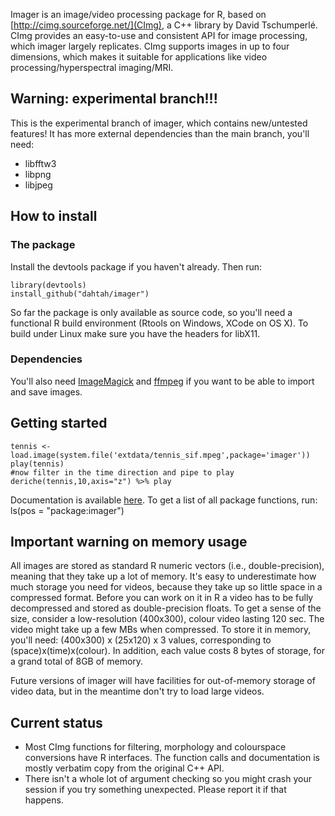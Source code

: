 Imager is an image/video processing package for R, based on [http://cimg.sourceforge.net/](CImg), a C++ library by David Tschumperlé. CImg provides an easy-to-use and consistent API for image processing, which imager largely replicates. CImg supports images in up to four dimensions, which makes it suitable for applications like video processing/hyperspectral imaging/MRI.

## Warning: experimental branch!!!

This is the experimental branch of imager, which contains new/untested features! It has more external dependencies than the main branch, you'll need:
- libfftw3
- libpng
- libjpeg

## How to install

### The package

Install the devtools package if you haven't already. Then run:

	library(devtools)
	install_github("dahtah/imager")

So far the package is only available as source code, so you'll need a functional R build environment (Rtools on Windows, XCode on OS X). To build under Linux make sure you have the headers for libX11.

### Dependencies

You'll also need [ImageMagick](http://www.imagemagick.org/script/binary-releases.php) and [ffmpeg](http://ffmpeg.org/download.html) if you want to be able to import and save images. 


## Getting started 

	tennis <- load.image(system.file('extdata/tennis_sif.mpeg',package='imager'))
	play(tennis)
	#now filter in the time direction and pipe to play
	deriche(tennis,10,axis="z") %>% play

Documentation is available [here](http://dahtah.github.io/imager/). To get a list of all package functions, run:
	ls(pos = "package:imager")

## Important warning on memory usage

All images are stored as standard R numeric vectors (i.e., double-precision), meaning that they take up a lot of memory. It's easy to underestimate how much storage you need for videos, because they take up so little space in a compressed format. Before you can work on it in R a video has to be fully decompressed and stored as double-precision floats. To get a sense of the size, consider a low-resolution (400x300), colour video lasting 120 sec. The video might take up a few MBs when compressed. To store it in memory, you'll need:
(400x300) x (25x120) x 3
values, corresponding to (space)x(time)x(colour). In addition, each value costs 8 bytes of storage, for a grand total of 8GB of memory.

Future versions of imager will have facilities for out-of-memory storage of video data, but in the meantime don't try to load large videos.


## Current status

- Most CImg functions for filtering, morphology and colourspace conversions have R interfaces. The function calls and documentation is mostly verbatim copy from the original C++ API.
- There isn't a whole lot of argument checking so you might crash your session if you try something unexpected. Please report it if that happens.
